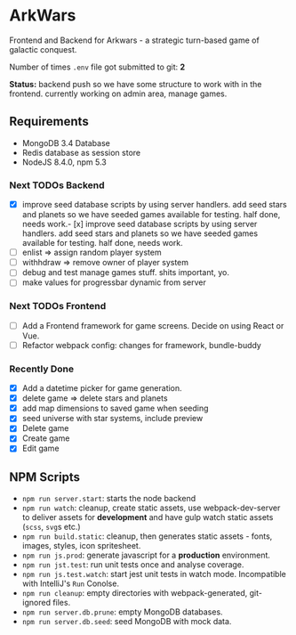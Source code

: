 # ArkWars

Frontend and Backend for Arkwars - a strategic turn-based game of galactic conquest.

Number of times `.env` file got submitted to git: **2** 

**Status:** backend push so we have some structure to work with in the frontend. currently working on admin area, manage games.

## Requirements

* MongoDB 3.4 Database
* Redis database as session store
* NodeJS 8.4.0, npm 5.3

### Next TODOs Backend
- [x] improve seed database scripts by using server handlers. add seed stars and planets so we have seeded games available for testing. half done, needs work.- [x] improve seed database scripts by using server handlers. add seed stars and planets so we have seeded games available for testing. half done, needs work.
- [ ] enlist => assign random player system
- [ ] withhdraw => remove owner of player system
- [ ] debug and test manage games stuff. shits important, yo.
- [ ] make values for progressbar dynamic from server

### Next TODOs Frontend

- [ ] Add a Frontend framework for game screens. Decide on using React or Vue.
- [ ] Refactor webpack config: changes for framework, bundle-buddy

### Recently Done
- [x] Add a datetime picker for game generation.
- [x] delete game => delete stars and planets
- [x] add map dimensions to saved game when seeding
- [x] seed universe with star systems, include preview
- [x] Delete game
- [x] Create game
- [x] Edit game  

## NPM Scripts

* `npm run server.start`: starts the node backend
* `npm run watch`: cleanup, create static assets, use webpack-dev-server to deliver assets for **development** and have gulp watch static assets (`scss`, `svg`s etc.)
* `npm run build.static`: cleanup, then generates static assets - fonts, images, styles, icon spritesheet.
* `npm run js.prod`: generate javascript for a **production** environment.
* `npm run jst.test`: run unit tests once and analyse coverage.
* `npm run js.test.watch`: start jest unit tests in watch mode. Incompatible with IntelliJ's `Run` Conolse.
* `npm run cleanup`: empty directories with webpack-generated, git-ignored files.
* `npm run server.db.prune`: empty MongoDB databases.
* `npm run server.db.seed`: seed MongoDB with mock data.
